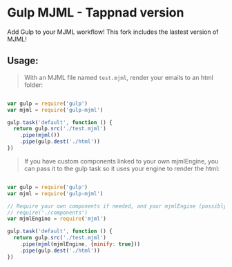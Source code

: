 
# Gulp MJML - Tappnad version

Add Gulp to your MJML workflow!
This fork includes the lastest version of MJML!

## Usage:

> With an MJML file named `test.mjml`, render your emails to an html folder:

``` javascript

var gulp = require('gulp')
var mjml = require('gulp-mjml')

gulp.task('default', function () {
  return gulp.src('./test.mjml')
    .pipe(mjml())
    .pipe(gulp.dest('./html'))
})

```

> If you have custom components linked to your own mjmlEngine, you can pass it to the gulp task so it uses your engine to render the html:

``` javascript

var gulp = require('gulp')
var mjml = require('gulp-mjml')

// Require your own components if needed, and your mjmlEngine (possibly with options)
// require('./components')
var mjmlEngine = require('mjml')

gulp.task('default', function () {
  return gulp.src('./test.mjml')
    .pipe(mjml(mjmlEngine, {minify: true}))
    .pipe(gulp.dest('./html'))
})

```
